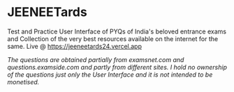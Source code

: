 # JEENEETards
Test and Practice User Interface of PYQs of India's beloved entrance exams and Collection of the very best resources available on the internet for the same.
Live @ https://jeeneetards24.vercel.app

*The questions are obtained partially from examsnet.com and questions.examside.com and partly from different sites. I hold no ownership of the questions just only the User Interface and it is not intended to be monetised.*
